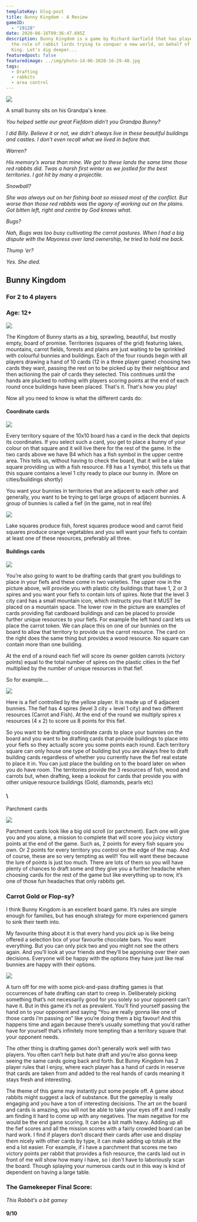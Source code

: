 ```yaml
---
templateKey: blog-post
title: Bunny Kingdom - A Review
gameID:
  - "19128"
date: 2020-06-16T09:36:47.695Z
description: Bunny Kingdom is a game by Richard Garfield that has players take
  the role of rabbit lords trying to conquer a new world, on behalf of the Bunny
  King. Let's dig deeper...
featuredpost: false
featuredimage: ../img/photo-14-06-2020-16-29-40.jpg
tags:
  - Drafting
  - rabbits
  - area control
---
```

![](../img/photo-14-06-2020-16-38-25.jpg)

A small bunny sits on his Grandpa's knee.

*You helped settle our great Fiefdom didn’t you Grandpa Bunny?*

*I did Billy. Believe it or not, we didn’t always live in these beautiful buildings and castles. I don’t even recall what we lived in before that.*

*Warren?*

*His memory’s worse than mine. We got to these lands the same time those red rabbits did. Twas a harsh first winter as we jostled for the best territories. I got hit by many a projectile.*

*Snowball?*

*She was always out on her fishing boat so missed most of the conflict. But worse than those red rabbits was the agony of working out on the plains. Got bitten left, right and centre by God knows what.*

*Bugs?*

*Nah, Bugs was too busy cultivating the carrot pastures. When I had a big dispute with the Mayoress over land ownership, he tried to hold me back.*

*Thump ‘er?*

*Yes. She died.*

## Bunny Kingdom

### For 2 to 4 players

### Age: 12+

![](../img/photo-14-06-2020-16-24-38.jpg)

The Kingdom of Bunny starts as a big, sprawling, beautiful, but mostly empty, board of promise. Territories (squares of the grid) featuring lakes, mountains, carrot fields, forests and plains are just waiting to be sprinkled with colourful bunnies and buildings. Each of the four rounds begin with all players drawing a hand of 10 cards (12 in a three player game) choosing two cards they want, passing the rest on to be picked up by their neighbour and then actioning the pair of cards they selected. This continues until the hands are plucked to nothing with players scoring points at the end of each round once buildings have been placed. That's it. That's how you play!

Now all you need to know is what the different cards do:

#### Coordinate cards

![](../img/photo-14-06-2020-16-00-33.jpg)

Every territory square of the 10x10 board has a card in the deck that depicts its coordinates. If you select such a card, you get to place a bunny of your colour on that square and it will live there for the rest of the game. In the two cards above we have B4 which has a fish symbol in the upper centre area. This tells us, without having to check the board, that it will be a lake square providing us with a fish resource. F8 has a 1 symbol, this tells us that this square contains a level 1 city ready to place our bunny in. (More on cities/buildings shortly)

You want your bunnies in territories that are adjacent to each other and generally, you want to be trying to get large groups of adjacent bunnies. A group of bunnies is called a fief (in the game, not in real life)

![](../img/photo-14-06-2020-16-04-40.jpg)

Lake squares produce fish, forest squares produce wood and carrot field squares produce orange vegetables and you will want your fiefs to contain at least one of these resources, preferably all three.

#### Buildings cards

![](../img/photo-14-06-2020-16-12-31.jpg)

You’re also going to want to be drafting cards that grant you buildings to place in your fiefs and these come in two varieties. The upper row in the picture above, will provide you with plastic city buildings that have 1, 2 or 3 spires and you want your fiefs to contain lots of spires. Note that the level 3 city card has a small mountain icon, which instructs you that it MUST be placed on a mountain space. The lower row in the picture are examples of cards providing flat cardboard buildings and can be placed to provide further unique resources to your fiefs. For example the left hand card lets us place the carrot token. We can place this on one of our bunnies on the board to allow that territory to provide us the carrot resource. The card on the right does the same thing but provides a wood resource. No square can contain more than one building.

At the end of a round each fief will score its owner golden carrots (victory points) equal to the total number of spires on the plastic cities in the fief multiplied by the number of unique resources in that fief.

So for example….

![](../img/photo-14-06-2020-16-16-45.jpg)

Here is a fief controlled by the yellow player. It is made up of 6 adjacent bunnies. The fief has 4 spires (level 3 city + level 1 city) and two different resources (Carrot and Fish). At the end of the round we multiply spires x resources (4 x 2) to score us 8 points for this fief. 

So you want to be drafting coordinate cards to place your bunnies on the board and you want to be drafting cards that provide buildings to place into your fiefs so they actually score you some points each round. Each territory square can only house one type of building but you are always free to draft building cards regardless of whether you currently have the fief real estate to place it in. You can just place the building on to the board later on when you do have room. The territories provide the 3 resources of fish, wood and carrots but, when drafting, keep a lookout for cards that provide you with other unique resource buildings (Gold, diamonds, pearls etc)

#### \

Parchment cards

![](../img/photo-14-06-2020-16-19-18.jpg)

Parchment cards look like a big old scroll (or parchment). Each one will give you and you alone, a mission to complete that will score you juicy victory points at the end of the game. Such as, 2 points for every fish square you own. Or 2 points for every territory you control on the edge of the map. And of course, these are so very tempting as well!! You will want these because the lure of points is just too much. There are lots of them so you will have plenty of chances to draft some and they give you a further headache when choosing cards for the rest of the game but like everything up to now, it’s one of those fun headaches that only rabbits get.

### Carrot Gold or Flop-sy?

I think Bunny Kingdom is an excellent board game. It’s rules are simple enough for families, but has enough strategy for more experienced gamers to sink their teeth into.

My favourite thing about it is that every hand you pick up is like being offered a selection box of your favourite chocolate bars. You want everything. But you can only pick two and you might not see the others again. And you’ll look at your friends and they’ll be agonising over their own decisions. Everyone will be happy with the options they have just like real bunnies are happy with their options.

![](../img/photo-14-06-2020-16-21-00.jpg)

A turn off for me with some pick-and-pass drafting games is that occurrences of hate drafting can start to creep in. Deliberately picking something that’s not necessarily good for you solely so your opponent can’t have it. But in this game it’s not as prevalent. You’ll find yourself passing the hand on to your opponent and saying “You are really gonna like one of those cards i’m passing on” like you’re doing them a big favour! And this happens time and again because there’s usually something that you’d rather have for yourself that’s infinitely more tempting than a territory square that your opponent needs.

The other thing is drafting games don’t generally work well with two players. You often can’t help but hate draft and you’re also gonna keep seeing the same cards going back and forth. But Bunny Kingdom has 2 player rules that I enjoy, where each player has a hand of cards in reserve that cards are taken from and added to the real hands of cards meaning it stays fresh and interesting.

The theme of this game may instantly put some people off. A game about rabbits might suggest a lack of substance. But the gameplay is really engaging and you have a ton of interesting decisions. The art on the board and cards is amazing, you will not be able to take your eyes off it and I really am finding it hard to come up with any negatives. The main negative for me would be the end game scoring. It can be a bit math heavy. Adding up all the fief scores and all the mission scores with a fairly crowded board can be hard work. I find if players don’t discard their cards after use and display them nicely with other cards by type, it can make adding up totals at the end a lot easier. For example, if i have a parchment that scores me two victory points per rabbit that provides a fish resource, the cards laid out in front of me will show how many i have, so i don't have to laboriously scan the board. Though splaying your numerous cards out in this way is kind of dependent on having a large table.

### The Gamekeeper Final Score:

*This Rabbit’s a bit gamey*

#### 9/10